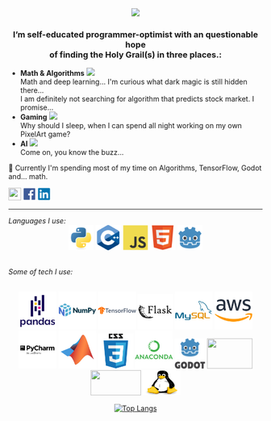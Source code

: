 <!--
**Vasamir1/Vasamir1** is a ✨ _special_ ✨ repository because its `README.md` (this file) appears on your GitHub profile.
-->

<div id="header" align="center">
  <img src="https://media.giphy.com/media/RN8FdaB6T1bkkI5n4I/giphy.gif" width="100"/>
  <h3>I’m self-educated programmer-optimist with an questionable hope <br>of finding the Holy Grail(s) in three places.: </h3>
</div>
<ul>
  <li><strong>Math & Algorithms</strong>
    <img src="https://github.githubassets.com/images/icons/emoji/unicode/1f4b5.png?v8" width=25 />
    <br>Math and deep learning... I'm curious what dark magic is still hidden there... 
    <br>I am definitely not searching for algorithm that predicts stock market. I promise...</li>
  <li><strong>Gaming</strong>
    <img src="https://github.githubassets.com/images/icons/emoji/unicode/1f579.png?v8" width=25 />
    <br>Why should I sleep, when I can spend all night working on my own PixelArt game?</li>
  <li><strong>AI</strong>
    <img src="https://github.githubassets.com/images/icons/emoji/unicode/1f412.png?v8" width=25 />
    <br>Come on, you know the buzz...</li>
</ul>
<p>🔭 Currently I'm spending most of my time on Algorithms, TensorFlow, Godot and... math.</p>
<a href="https://www.kaggle.com/marcinkaczorowski"><img src="https://static-00.iconduck.com/assets.00/kaggle-icon-2048x2048-fxhlmjy3.png" height=25 width=25></a>
<a href="https://www.facebook.com/profile.php?id=100023613645871"><img src="https://raw.githubusercontent.com/devicons/devicon/55609aa5bd817ff167afce0d965585c92040787a/icons/facebook/facebook-original.svg" height=25 width=25></a>
<a href="https://www.linkedin.com/in/marcin-kaczorowski-b9a46b291"><img src="https://raw.githubusercontent.com/devicons/devicon/55609aa5bd817ff167afce0d965585c92040787a/icons/linkedin/linkedin-original.svg" height=25 width=25?></a>
<hr>
<footer>
  <i>Languages I use:</i>

  <div align="center">
    <img src="https://raw.githubusercontent.com/devicons/devicon/1119b9f84c0290e0f0b38982099a2bd027a48bf1/icons/python/python-original.svg" width=50 />
    <img src="https://raw.githubusercontent.com/devicons/devicon/1119b9f84c0290e0f0b38982099a2bd027a48bf1/icons/cplusplus/cplusplus-original.svg" width=50 />
    <img src="https://raw.githubusercontent.com/devicons/devicon/1119b9f84c0290e0f0b38982099a2bd027a48bf1/icons/javascript/javascript-original.svg" width=50 />
    <img src="https://raw.githubusercontent.com/devicons/devicon/1119b9f84c0290e0f0b38982099a2bd027a48bf1/icons/html5/html5-original.svg" width=50 />
    <img src="https://raw.githubusercontent.com/devicons/devicon/1119b9f84c0290e0f0b38982099a2bd027a48bf1/icons/godot/godot-original.svg" width=50 />
  </div>

  <br><i>Some of tech I use:</i>
  <div align="center">
    <br>
    <img src="https://raw.githubusercontent.com/devicons/devicon/1119b9f84c0290e0f0b38982099a2bd027a48bf1/icons/pandas/pandas-original-wordmark.svg" width=75 />
    <img src="https://raw.githubusercontent.com/devicons/devicon/1119b9f84c0290e0f0b38982099a2bd027a48bf1/icons/numpy/numpy-original-wordmark.svg" width=75 />
    <img src="https://raw.githubusercontent.com/devicons/devicon/1119b9f84c0290e0f0b38982099a2bd027a48bf1/icons/tensorflow/tensorflow-original-wordmark.svg" width=75 />
    <img src="https://raw.githubusercontent.com/devicons/devicon/1119b9f84c0290e0f0b38982099a2bd027a48bf1/icons/flask/flask-original-wordmark.svg" width=70 />
    <img src="https://github.com/devicons/devicon/blob/master/icons/mysql/mysql-original-wordmark.svg" width=75 />
    <img src="https://raw.githubusercontent.com/devicons/devicon/1119b9f84c0290e0f0b38982099a2bd027a48bf1/icons/amazonwebservices/amazonwebservices-original-wordmark.svg" width=75 />
    <img  src="https://raw.githubusercontent.com/devicons/devicon/1119b9f84c0290e0f0b38982099a2bd027a48bf1/icons/pycharm/pycharm-original-wordmark.svg" width=75 />
    <img src="https://github.com/devicons/devicon/blob/master/icons/matlab/matlab-original.svg" width=75 />
    <img src="https://raw.githubusercontent.com/devicons/devicon/1119b9f84c0290e0f0b38982099a2bd027a48bf1/icons/css3/css3-original-wordmark.svg" height=70 width=70 />
    <img src="https://raw.githubusercontent.com/devicons/devicon/1119b9f84c0290e0f0b38982099a2bd027a48bf1/icons/anaconda/anaconda-original-wordmark.svg" width=75 />
    <img src="https://raw.githubusercontent.com/devicons/devicon/1119b9f84c0290e0f0b38982099a2bd027a48bf1/icons/godot/godot-original-wordmark.svg" width=60 />
    <img src="https://www.aseprite.org/assets/images/header-logo.png" height=60 width=90 />
    <img src="https://th.bing.com/th/id/R.057c7da3b4a13d8a3a1819484c735594?rik=58stsTkJzAb65g&riu=http%3a%2f%2fnumerique.ostralo.net%2fpygame%2fimages%2fpygame_logo.png&ehk=TlMtTL%2bIF%2be8OUGwXXkJvUl%2fRn%2bWCQInnNCrvWGI1ZQ%3d&risl=&pid=ImgRaw&r=0" height=50 width=100 />
    <img src="https://raw.githubusercontent.com/devicons/devicon/1119b9f84c0290e0f0b38982099a2bd027a48bf1/icons/linux/linux-original.svg" height=50 width=75 />
  </div>
</footer>

<div align="center">

 [![Top Langs](https://github-readme-stats.vercel.app/api/top-langs/?username=Vasamir1&layout=donut&langs_count=8&show_icons=true&bg_color=00000000&hide_border=True&text_color=)](https://github.com/Vasamir1/github-readme-stats)

</div>

